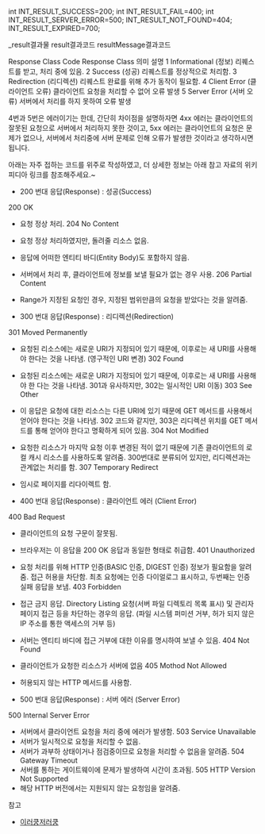 int INT_RESULT_SUCCESS=200;
int INT_RESULT_FAIL=400;
int INT_RESULT_SERVER_ERROR=500;
INT_RESULT_NOT_FOUND=404;
INT_RESULT_EXPIRED=700;

_result결과물
result결과코드
resultMessage결과코드




Response Class Code
Response Class 의미
설명
1
Informational (정보)
리퀘스트를 받고, 처리 중에 있음.
2
Success (성공)
리퀘스트를 정상적으로 처리함.
3
Redirection (리디렉션)
리퀘스트 완료를 위해 추가 동작이 필요함.
4
Client Error (클라이언트 오류)
클라이언트 요청을 처리할 수 없어 오류 발생
5
Server Error (서버 오류)
서버에서 처리를 하지 못하여 오류 발생

4번과 5번은 에러이기는 한데, 간단히 차이점을 설명하자면 4xx 에러는 클라이언트의 잘못된 요청으로 서버에서 처리하지 못한 것이고, 5xx 에러는 클라이언트의 요청은 문제가 없으나, 서버에서 처리중에 서버 문제로 인해 오류가 발생한 것이라고 생각하시면 됩니다.


아래는 자주 접하는 코드를 위주로 작성하였고, 더 상세한 정보는 아래 참고 자료의 위키피디아 링크를 참조해주세요.~


* 200 번대 응답(Response) : 성공(Success)

200
OK
* 요청 정상 처리.
204
No Content
* 요청 정상 처리하였지만, 돌려줄 리소스 없음.
* 응답에 어떠한 엔티티 바디(Entity Body)도 포함하지 않음.
* 서버에서 처리 후, 클라이언트에 정보를 보낼 필요가 없는 경우 사용.
206
Partial Content
* Range가 지정된 요청인 경우, 지정된 범위만큼의 요청을 받았다는 것을 알려줌.



* 300 번대 응답(Response) : 리디렉션(Redirection)

301
Moved Permanently
* 요청된 리소스에는 새로운 URI가 지정되어 있기 때문에, 이후로는 새 URI를 사용해야 한다는 것을 나타냄. (영구적인 URI 변경)
302
Found
* 요청된 리소스에는 새로운 URI가 지정되어 있기 때문에, 이후로는 새 URI를 사용해야 한 다는 것을 나타냄. 301과 유사하지만, 302는 일시적인 URI 이동)
303
See Other
* 이 응답은 요청에 대한 리소스는 다른 URI에 있기 때문에 GET 메서드를 사용해서 얻어야 한다는 것을 나타냄. 302 코드와 같지만, 303은 리디렉션 위치를 GET 메서드를 통해 얻어야 한다고 명확하게 되어 있음.
304
Not Modified
* 요청한 리소스가 마지막 요청 이후 변경된 적이 없기 때문에 기존 클라이언트의 로컬 캐시 리소스를 사용하도록 알려줌.
300번대로 분류되어 있지만, 리디렉션과는 관계없는 처리를 함.
307
Temporary Redirect
* 임시로 페이지를 리다이렉트 함.



* 400 번대 응답(Response) : 클라이언트 에러 (Client Error)

400
Bad Request
* 클라이언트의 요청 구문이 잘못됨.
* 브라우저는 이 응답을 200 OK 응답과 동일한 형태로 취급함.
401
Unauthorized
* 요청 처리를 위해 HTTP 인증(BASIC 인증, DIGEST 인증) 정보가 필요함을 알려줌.
접근 허용을 차단함. 최초 요청에는 인증 다이얼로그 표시하고, 두번째는 인증 실패 응답을 보냄.
403
Forbidden
* 접근 금지 응답. Directory Listing 요청(서버 파일 디렉토리 목록 표시) 및 관리자 페이지 접근 등을 차단하는 경우의 응답. (파일 시스템 퍼미션 거부, 허가 되지 않은 IP 주소를 통한 액세스의 거부 등)
* 서버는 엔티티 바디에 접근 거부에 대한 이유를 명시하여 보낼 수 있음.
404
Not Found
* 클라이언트가 요청한 리소스가 서버에 없음
405
Mothod Not Allowed
* 허용되지 않는 HTTP 메서드를 사용함.



* 500 번대 응답(Response) : 서버 에러 (Server Error)

500
Internal Server Error
* 서버에서 클라이언트 요청을 처리 중에 에러가 발생함.
503
Service Unavailable
* 서버가 일시적으로 요청을 처리할 수 없음.
* 서버가 과부하 상태이거나 점검중이므로 요청을 처리할 수 없음을 알려줌.
504
Gateway Timeout
* 서버를 통하는 게이트웨이에 문제가 발생하여 시간이 초과됨.
505
HTTP Version Not Supported
* 해당 HTTP 버전에서는 지원되지 않는 요청임을 알려줌.





참고
* [이러쿵저러쿵](http://ooz.co.kr/260 )
